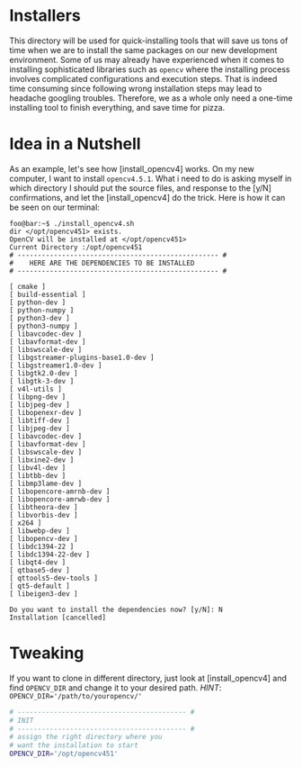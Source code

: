 # Installers
This directory will be used for quick-installing tools that will save us tons of time when we are to install the same packages on our new development environment. Some of us may already have experienced when it comes to installing sophisticated libraries such as `opencv` where the installing process involves complicated configurations and execution steps. That is indeed time consuming since following wrong installation steps may lead to headache googling troubles. Therefore, we as a whole only need a one-time installing tool to finish everything, and save time for pizza.

# Idea in a Nutshell
As an example, let's see how [install\_opencv4] works.
On my new computer, I want to install `opencv4.5.1`. What i need to do is asking myself in which directory I should put the source files, and response to the [y/N] confirmations, and let the [install_opencv4] do the trick. Here is how it can be seen on our terminal:

```console
foo@bar:~$ ./install_opencv4.sh 
dir </opt/opencv451> exists.
OpenCV will be installed at </opt/opencv451>
Current Directory :/opt/opencv451
# -------------------------------------------------- #
#	 HERE ARE THE DEPENDENCIES TO BE INSTALLED 
# -------------------------------------------------- #

[ cmake ]
[ build-essential ]
[ python-dev ]
[ python-numpy ]
[ python3-dev ]
[ python3-numpy ]
[ libavcodec-dev ]
[ libavformat-dev ]
[ libswscale-dev ]
[ libgstreamer-plugins-base1.0-dev ]
[ libgstreamer1.0-dev ]
[ libgtk2.0-dev ]
[ libgtk-3-dev ]
[ v4l-utils ]
[ libpng-dev ]
[ libjpeg-dev ]
[ libopenexr-dev ]
[ libtiff-dev ]
[ libjpeg-dev ]
[ libavcodec-dev ]
[ libavformat-dev ]
[ libswscale-dev ]
[ libxine2-dev ]
[ libv4l-dev ]
[ libtbb-dev ]
[ libmp3lame-dev ]
[ libopencore-amrnb-dev ]
[ libopencore-amrwb-dev ]
[ libtheora-dev ]
[ libvorbis-dev ]
[ x264 ]
[ libwebp-dev ]
[ libopencv-dev ]
[ libdc1394-22 ]
[ libdc1394-22-dev ]
[ libqt4-dev ]
[ qtbase5-dev ]
[ qttools5-dev-tools ]
[ qt5-default ]
[ libeigen3-dev ]

Do you want to install the dependencies now? [y/N]: N
Installation [cancelled]

```
# Tweaking
If you want to clone in different directory, just look at [install\_opencv4] and find `OPENCV_DIR` and change it to your desired path.
*HINT*: `OPENCV_DIR='/path/to/youropencv/'`
```bash
# ------------------------------------------ #
# INIT
# ------------------------------------------ #
# assign the right directory where you
# want the installation to start
OPENCV_DIR='/opt/opencv451'
```
